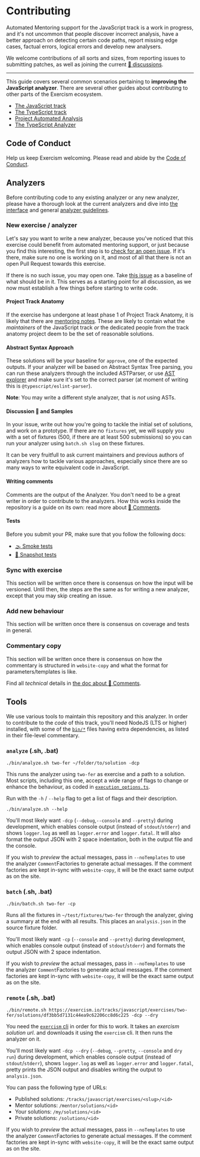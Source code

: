 # Contributing

Automated Mentoring support for the JavaScript track is a work in progress, and
it's not uncommon that people discover incorrect analysis, have a better
approach on detecting certain code paths, report missing edge cases, factual
errors, logical errors and develop new analysers.

We welcome contributions of all sorts and sizes, from reporting issues to
submitting patches, as well as joining the current [💬 discussions][issue-discussion].

---

This guide covers several common scenarios pertaining to **improving the
JavaScript analyzer**. There are several other guides about contributing to
other parts of the Exercism ecosystem.

- [The JavaScript track][contributing-javascript]
- [The TypeScript track][contributing-typescript]
- [Project Automated Analysis][contributing-automated-analysis]
- [The TypeScript Analyzer][contributing-typescript-analyzer]

## Code of Conduct

Help us keep Exercism welcoming. Please read and abide by the [Code of Conduct][coc].

## Analyzers

Before contributing code to any existing analyzer or any new analyzer, please
have a thorough look at the current analyzers and dive into [the interface][docs-interface]
and general [analyzer guidelines][docs-guidelines].

### New exercise / analyzer

Let's say you want to write a new analyzer, because you've noticed that this
exercise could benefit from automated mentoring support, or just because you
find this interesting, the first step is to [check for an open issue][issue-new-exercise].
If it's there, make sure no one is working on it, and most of all that there is
not an open Pull Request towards this exercise.

If there is no such issue, you may open one. Take [this issue][sample-resistor-color]
as a baseline of what should be in it. This serves as a starting point for
all discussion, as we now must establish a few things before starting to write
code.

#### Project Track Anatomy

If the exercise has undergone at least phase 1 of Project Track Anatomy, it is
likely that there are [mentoring notes][mentor-notes]. These are likely to
contain what the _maintainers_ of the JavaScript track _or_ the dedicated people
from the track anatomy project deem to be the set of reasonable solutions.

#### Abstract Syntax Approach

These solutions will be your baseline for `approve`, one of the expected
outputs. If your analyzer will be based on Abstract Syntax Tree parsing, you can
run these analyzers through the included ASTParser, or use [AST explorer][ast-explorer]
and make sure it's set to the correct parser (at moment of writing this is
`@typescript/eslint-parser`).

**Note**: You may write a different style analyzer, that is _not_ using ASTs.

#### Discussion 💬 and Samples

In your issue, write out how you're going to tackle the initial set of
solutions, and work on a prototype. If there are no `fixtures` yet, we will
supply you with a set of fixtures (500, if there are at least 500 submissions)
so you can run your analyzer using `batch.sh slug` on these fixtures.

It can be very fruitfull to ask current maintainers and previous authors of
analyzers how to tackle various approaches, especially since there are so many
ways to write equivalent code in JavaScript.

#### Writing comments

Comments are the output of the Analyzer. You don't need to be a great writer in
order to contribute to the analyzers. How this works inside the repository is
a guide on its own: read more about [📝 Comments][docs-comments].

#### Tests

Before you submit your PR, make sure that you follow the following docs:

- [🌫 Smoke tests][docs-smoke-tests]
- [📸 Snapshot tests][docs-snapshot-tests]

### Sync with exercise

<!-- Explain that syncs in problem-descriptions need to be synced with the analyzers,
     establish the set of rules how to update, but wait until there is proper
     versioning and how that is given at runtime -->

This section will be written once there is consensus on how the input will be
versioned. Until then, the steps are the same as for writing a new analyzer,
except that you may skip creating an issue.

### Add new behaviour

<!-- Adding new tests is mandatory -->

This section will be written once there is consensus on coverage and tests in
general.

### Commentary copy

This section will be written once there is consensus on how the commentary is
structured in `website-copy` and what the format for parameters/templates is
like.

Find all _technical_ details in [the doc about 📝 Comments][docs-comments].

## Tools

We use various tools to maintain this repository and this analyzer. In order
to contribute to the _code_ of this track, you'll need NodeJS (LTS or higher)
installed, with some of the [`bin/*`][file-bin] files having extra dependencies,
as listed in their file-level commentary.

### `analyze` (.sh, .bat)

```shell
./bin/analyze.sh two-fer ~/folder/to/solution -dcp
```

This runs the analyzer using `two-fer` as exercise and a path to a solution.
Most scripts, including this one, accept a wide range of flags to change or
enhance the behaviour, as coded in [`execution_options.ts`][file-execution-options].

Run with the `-h` / `--help` flag to get a list of flags and their description.

```shell
./bin/analyze.sh --help
```

You'll most likely want `-dcp` (`--debug`,`--console` and `--pretty`) during
development, which enables console output (instead of `stdout`/`stderr`) and
shows `logger.log` as well as `logger.error` and `logger.fatal`. It will also
format the output JSON with 2 space indentation, both in the output file and
the console.

If you wish to _preview_ the actual messages, pass in `--noTemplates` to use
the analyzer `Comment`Factories to generate actual messages. If the comment
factories are kept in-sync with `website-copy`, it will be the exact same
output as on the site.

### `batch` (.sh, .bat)

```shell
./bin/batch.sh two-fer -cp
```

Runs all the fixtures in `~/test/fixtures/two-fer` through the analyzer, giving
a summary at the end with all results. This places an `analysis.json` in the
source fixture folder.

You'll most likely want `-cp` (`--console` and `--pretty`) during development,
which enables console output (instead of `stdout`/`stderr`) and formats the
output JSON with 2 space indentation.

If you wish to _preview_ the actual messages, pass in `--noTemplates` to use
the analyzer `Comment`Factories to generate actual messages. If the comment
factories are kept in-sync with `website-copy`, it will be the exact same
output as on the site.

### `remote` (.sh, .bat)

```shell
./bin/remote.sh https://exercism.io/tracks/javascript/exercises/two-fer/solutions/df3bb5d7131c44ea9c62206cc8d6c225 -dcp --dry
```

You need the [`exercism` cli][cli] in order for this to work. It takes an
_exercism solution url_. and downloads it using the `exercism` cli. It then
runs the analyzer on it.

You'll most likely want `-dcp --dry` (`--debug`, `--pretty`, `--console` and
`dry run`) during development, which enables console output (instead of
`stdout`/`stderr`), shows `logger.log` as well as `logger.error` and
`logger.fatal`, pretty prints the JSON output and disables writing the output
to `analysis.json`.

You can pass the following type of URLs:

- Published solutions: `/tracks/javascript/exercises/<slug>/<id>`
- Mentor solutions: `/mentor/solutions/<id>`
- Your solutions: `/my/solutions/<id>`
- Private solutions: `/solutions/<id>`

If you wish to _preview_ the actual messages, pass in `--noTemplates` to use
the analyzer `Comment`Factories to generate actual messages. If the comment
factories are kept in-sync with `website-copy`, it will be the exact same
output as on the site.

[ast-explorer]: https://astexplorer.net/
[cli]: https://github.com/exercism/cli
[contributing-javascript]: https://github.com/exercism/javascript/blob/master/CONTRIBUTING.md
[contributing-typescript]: https://github.com/exercism/typescript/
[contributing-typescript-analyzer]: https://github.com/exercism/typescript-analyzer/blob/master/CONTRIBUTING.md
[contributing-automated-analysis]: https://github.com/exercism/automated-analysis/
[coc]: https://exercism.io/code-of-conduct
[docs-smoke-tests]: /docs/smoke-tests.md
[docs-snapshot-tests]: /docs/snapshot-tests.md
[docs-comments]: /docs/comments.md
[docs-interface]: https://github.com/exercism/automated-analysis/blob/master/docs/analyzers/interface.md
[docs-guidelines]: https://github.com/exercism/automated-analysis/blob/master/docs/analyzers/guidelines.md
[file-bin]: https://github.com/exercism/javascript-analyzer/tree/master/bin
[file-execution-options]: https://github.com/exercism/javascript-analyzer/blob/master/src/utils/execution_options.ts
[issue-discussion]: https://github.com/exercism/javascript-analyzer/issues?q=is%3Aopen+is%3Aissue+label%3A%22discussion%22%3Aspeech_balloon%3A
[issue-new-exercise]: https://github.com/exercism/javascript-analyzer/labels/new%20exercise%20%3Asparkles%3A
[mentor-notes]: https://github.com/exercism/website-copy/tree/master/tracks/javascript/exercises
[sample-resistor-color]: https://github.com/exercism/javascript-analyzer/issues/13
